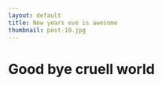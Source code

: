 ```yaml
---
layout: default
title: New years eve is awesome
thumbnail: post-10.jpg
---
```


# Good bye cruell world